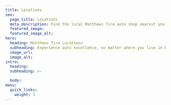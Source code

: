 ```yaml
---
title: Locations
seo:
  page_title: Locations
  meta_description: Find the local Matthews Tire auto shop nearest you and call today to schedule your next oil change, tire installation, car repair and more!
  featured_image:
  featured_image_alt:
hero:
  heading: Matthews Tire Locations
  subheading: Experience auto excellence, no matter where you live in Northeast Wisconsin! Matthews Tire has seven convenient locations—including a commercial tire and auto shop.
  image_url:
  image_alt:
intro:
  heading:
  subheading: >-

  body:
menu:
  quick_links:
    weight: 3
---
```

